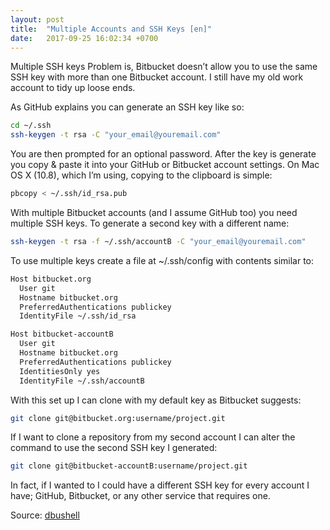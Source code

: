 ```yaml
---
layout: post
title:  "Multiple Accounts and SSH Keys [en]"
date:   2017-09-25 16:02:34 +0700
---
```


Multiple SSH keys
Problem is, Bitbucket doesn’t allow you to use the same SSH key with more than one Bitbucket account. I still have my old work account to tidy up loose ends.

As GitHub explains you can generate an SSH key like so:

```bash
cd ~/.ssh
ssh-keygen -t rsa -C "your_email@youremail.com"

```

You are then prompted for an optional password. After the key is generate you copy & paste it into your GitHub or Bitbucket account settings. On Mac OS X (10.8), which I’m using, copying to the clipboard is simple:

```bash
pbcopy < ~/.ssh/id_rsa.pub
```

With multiple Bitbucket accounts (and I assume GitHub too) you need multiple SSH keys. To generate a second key with a different name:

```bash
ssh-keygen -t rsa -f ~/.ssh/accountB -C "your_email@youremail.com"
```

To use multiple keys create a file at ~/.ssh/config with contents similar to:

```bash
Host bitbucket.org
  User git
  Hostname bitbucket.org
  PreferredAuthentications publickey
  IdentityFile ~/.ssh/id_rsa

Host bitbucket-accountB
  User git
  Hostname bitbucket.org
  PreferredAuthentications publickey
  IdentitiesOnly yes
  IdentityFile ~/.ssh/accountB

```

With this set up I can clone with my default key as Bitbucket suggests:

```bash
git clone git@bitbucket.org:username/project.git
```

If I want to clone a repository from my second account I can alter the command to use the second SSH key I generated:

```bash
git clone git@bitbucket-accountB:username/project.git
```

In fact, if I wanted to I could have a different SSH key for every account I have; GitHub, Bitbucket, or any other service that requires one.

Source:
[dbushell][dbushell]

[dbushell]: https://dbushell.com/2013/01/27/multiple-accounts-and-ssh-keys/

